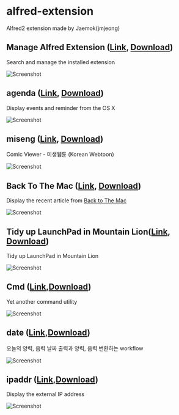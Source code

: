 alfred-extension
================

Alfred2 extension made by Jaemok(jmjeong)

## Manage Alfred Extension ([Link](https://github.com/jmjeong/alfred-extension/tree/master/managealfredextension), [Download](https://raw.github.com/jmjeong/alfred-extension/master/managealfredextension/ManageAlfredExtension.alfredworkflow)) 

Search and manage the installed extension

![Screenshot](https://raw.github.com/jmjeong/alfred-extension/master/managealfredextension/screenshot.png)

## agenda ([Link](https://github.com/jmjeong/alfred-extension/tree/master/agenda), [Download](https://raw.github.com/jmjeong/alfred-extension/master/agenda/agenda.alfredworkflow))

Display events and reminder from the OS X

![Screenshot](https://raw.github.com/jmjeong/alfred-extension/master/agenda/screenshot.jpg)

## miseng ([Link](https://github.com/jmjeong/alfred-extension/tree/master/miseng), [Download](https://raw.github.com/jmjeong/alfred-extension/master/miseng/miseng.alfredworkflow))

Comic Viewer - 미생웹툰 (Korean Webtoon)

![Screenshot](https://raw.github.com/jmjeong/alfred-extension/master/miseng/screenshot.png)

## Back To The Mac ([Link](https://github.com/jmjeong/alfred-extension/tree/master/backtothemac), [Download](https://raw.github.com/jmjeong/alfred-extension/master/backtothemac/BackToTheMac.alfredworkflow))

Display the recent article from [Back to The Mac](http://macnews.tistory.com)

![Screenshot](https://raw.github.com/jmjeong/alfred-extension/master/backtothemac/screenshot.png)

## Tidy up LaunchPad in Mountain Lion([Link](https://github.com/jmjeong/alfred-extension/tree/master/tidyuplaunchpad), [Download](https://raw.github.com/jmjeong/alfred-extension/master/tidyuplaunchpad/TidyupLaunchPad.alfredworkflow))

Tidy up LaunchPad in Mountain Lion

![Screenshot](https://raw.github.com/jmjeong/alfred-extension/master/tidyuplaunchpad/screenshot.png)

## Cmd ([Link](https://github.com/jmjeong/alfred-extension/tree/master/cmd),[Download](https://raw.github.com/jmjeong/alfred-extension/master/cmd/cmd.alfredworkflow))

Yet another command utility

![Screenshot](https://raw.github.com/jmjeong/alfred-extension/master/cmd/screenshot.png)


## date ([Link](https://github.com/jmjeong/alfred-extension/tree/date/cmd),[Download](https://raw.github.com/jmjeong/alfred-extension/master/date/date.alfredworkflow))

오늘의 양력, 음력 날짜 출력과 양력, 음력 변환하는 workflow

![Screenshot](https://raw.github.com/jmjeong/alfred-extension/master/date/screenshot.png)

## ipaddr ([Link](https://github.com/jmjeong/alfred-extension/tree/ipaddr/cmd),[Download](https://raw.github.com/jmjeong/alfred-extension/master/ipaddr/ipaddr.alfredworkflow))

Display the external IP address

![Screenshot](https://raw.github.com/jmjeong/alfred-extension/master/ipaddr/screenshot.png)
